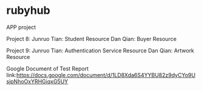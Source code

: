 # rubyhub
APP project

Project 8:
Junruo Tian: Student Resource
Dan Qian: Buyer Resource

Project 9:
Junruo Tian: Authentication Service Resource
Dan Qian: Artwork Resource

Google Document of Test Report link:https://docs.google.com/document/d/1LD8Xda6S4YYBU82z9dyCYo9UsjpNhoOxYRHGiqxG5UY
